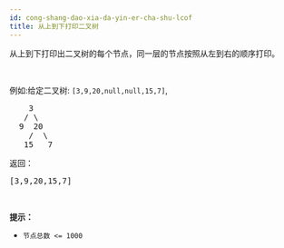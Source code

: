 ```yaml
---
id: cong-shang-dao-xia-da-yin-er-cha-shu-lcof
title: 从上到下打印二叉树
---
```

从上到下打印出二叉树的每个节点，同一层的节点按照从左到右的顺序打印。

 

例如:给定二叉树: <code>[3,9,20,null,null,15,7]</code>,


<pre>    3<br/>   / \<br/>  9  20<br/>    /  \<br/>   15   7<br/></pre>

返回：


<pre>[3,9,20,15,7]<br/></pre>

 

**提示：**

- <code>节点总数 &lt;= 1000</code>